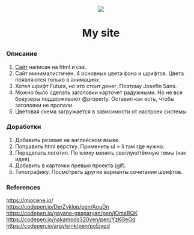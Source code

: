 <p align="center"><img src="https://img.icons8.com/emoji/100/000000/dog-face.png"/></p>  

# <p align="center">My site</p>



### Описание
1. [Сайт](https://artchumak.ru) написан на html и css.
2. Сайт минималистичен. 4 основных цвета фона и шрифтов. Цвета появляются только в анимациях.
3. Хотел шрифт Futura, но это стоит денег. Поэтому Josefin Sans.
4. Можно было сделать заголовки карточет радужными. Но не все браузеры поддерживают @property. Оставил как есть, чтобы заголовки не пропали.
5. Цветовая схема загружается в зависимости от настроек системы.
### Доработки
1. Добавить резюме на английском языке.
2. Поправить html вёрстку. Применить ul > li там где нужно.
3. Переделать логотип. По клику менять светлую/тёмную темы (как идея).
4. Добавить в карточки превью проекта (gif).
5. Типографику. Посмотреть другие варианты сочетания шрифтов.

### References
https://miocene.io/  
https://codepen.io/DerZyklop/pen/AouDn  
https://codepen.io/gayane-gasparyan/pen/jOmaBQK  
https://codepen.io/nakamods320yen/pen/YzKGeGd  
https://codepen.io/argyleink/pen/poEjvpd
